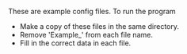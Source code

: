 These are example config files. To run the program

- Make a copy of these files in the same directory.
- Remove 'Example\_' from each file name.
- Fill in the correct data in each file.
